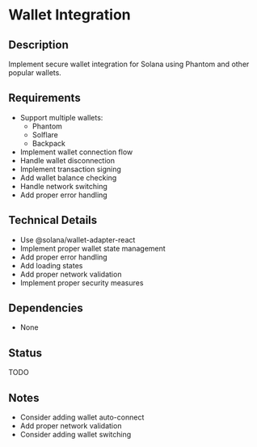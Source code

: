 # Wallet Integration

## Description
Implement secure wallet integration for Solana using Phantom and other popular wallets.

## Requirements
- Support multiple wallets:
  - Phantom
  - Solflare
  - Backpack
- Implement wallet connection flow
- Handle wallet disconnection
- Implement transaction signing
- Add wallet balance checking
- Handle network switching
- Add proper error handling

## Technical Details
- Use @solana/wallet-adapter-react
- Implement proper wallet state management
- Add proper error handling
- Add loading states
- Add proper network validation
- Implement proper security measures

## Dependencies
- None

## Status
TODO

## Notes
- Consider adding wallet auto-connect
- Add proper network validation
- Consider adding wallet switching 
